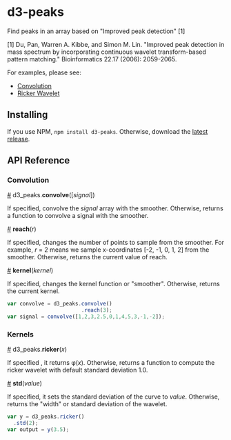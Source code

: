# d3-peaks

Find peaks in an array based on "Improved peak detection" \[1\]

\[1\] Du, Pan, Warren A. Kibbe, and Simon M. Lin. "Improved peak detection in mass spectrum by incorporating continuous wavelet transform-based pattern matching." Bioinformatics 22.17 (2006): 2059-2065.

For examples, please see:
*  [Convolution](http://bl.ocks.org/efekarakus/9e5d933195dee8b4a882)
*  [Ricker Wavelet](http://bl.ocks.org/efekarakus/3c30061ef9e56c2328c6)

## Installing

If you use NPM, `npm install d3-peaks`. Otherwise, download the [latest release](https://github.com/d3/d3-peaks/releases/latest).

## API Reference

### Convolution

<a href="#convolve" name="convolve">#</a> d3_peaks.<b>convolve</b>([<i>signal</i>])

If specified, convolve the <i>signal</i> array with the smoother. Otherwise, returns a function to convolve a signal with the smoother.

<a href="#convolve-reach" name="convolve-reach">#</a> <b>reach</b>(<i>r</i>)

If specified, changes the number of points to sample from the smoother. For example, <i>r</i> = 2 means we sample x-coordinates [-2, -1, 0, 1, 2] from the smoother. Otherwise, returns the current value of reach.

<a href="#convolve-kernel" name="convolve-kernel">#</a> <b>kernel</b>(<i>kernel</i>)

If specified, changes the kernel function or "smoother". Otherwise, returns the current kernel.

```js
var convolve = d3_peaks.convolve()
                        .reach(3);
var signal = convolve([1,2,3,2.5,0,1,4,5,3,-1,-2]);
```

### Kernels

<a href="#ricker" name="ricker">#</a> d3_peaks.<b>ricker</b>(<i>x</i>)

If specified , it returns φ(<i>x</i>). Otherwise, returns a function to compute the ricker wavelet with default standard deviation 1.0.

<a href="#ricker-std" name="ricker-std">#</a> <b>std</b>(<i>value</i>)

If specified, it sets the standard deviation of the curve to <i>value</i>. Otherwise, returns the "width" or standard deviation of the wavelet.

```js
var y = d3_peaks.ricker()
  .std(2);
var output = y(3.5);
```
